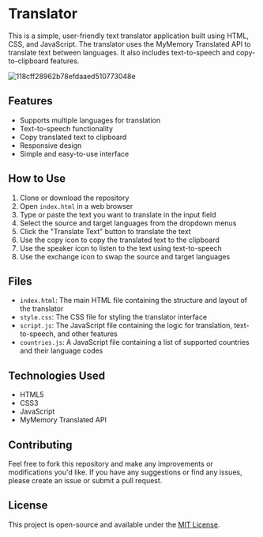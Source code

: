 # Translator

This is a simple, user-friendly text translator application built using HTML, CSS, and JavaScript. The translator uses the MyMemory Translated API to translate text between languages. It also includes text-to-speech and copy-to-clipboard features.

![118cff28962b78efdaaed510773048e](https://user-images.githubusercontent.com/103423072/236659724-2275d00a-f0af-409a-a6b0-3d3a8d7af49d.png)


## Features

- Supports multiple languages for translation
- Text-to-speech functionality
- Copy translated text to clipboard
- Responsive design
- Simple and easy-to-use interface

## How to Use

1. Clone or download the repository
2. Open `index.html` in a web browser
3. Type or paste the text you want to translate in the input field
4. Select the source and target languages from the dropdown menus
5. Click the "Translate Text" button to translate the text
6. Use the copy icon to copy the translated text to the clipboard
7. Use the speaker icon to listen to the text using text-to-speech
8. Use the exchange icon to swap the source and target languages

## Files

- `index.html`: The main HTML file containing the structure and layout of the translator
- `style.css`: The CSS file for styling the translator interface
- `script.js`: The JavaScript file containing the logic for translation, text-to-speech, and other features
- `countries.js`: A JavaScript file containing a list of supported countries and their language codes

## Technologies Used

- HTML5
- CSS3
- JavaScript
- MyMemory Translated API

## Contributing

Feel free to fork this repository and make any improvements or modifications you'd like. If you have any suggestions or find any issues, please create an issue or submit a pull request.

## License

This project is open-source and available under the [MIT License](https://opensource.org/licenses/MIT).

